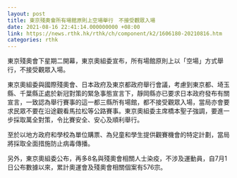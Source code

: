 ```yaml
---
layout: post
title: 東京殘奧會所有場館原則上空場舉行　不接受觀眾入場
date: 2021-08-16 22:41:14.000000000 +08:00
link: https://news.rthk.hk/rthk/ch/component/k2/1606180-20210816.htm
categories: rthk
---
```


東京殘奧會下星期二開幕，東京奧組委宣布，所有場館原則上以「空場」方式舉行，不接受觀眾入場。

東京奧組委與國際殘奧會、日本政府及東京都政府舉行會議，考慮到東京都、埼玉縣、千葉縣正處於新冠對策的緊急事態宣言下，靜岡縣亦已要求日本政府發布有關宣言，一致認為舉行賽事的這一都三縣所有場館，都不接受觀眾入場，當局亦會要求民眾不要在沿途觀看馬拉松等公路賽事。東京奧組委主席橋本聖子強調，要進一步採取萬全對策，令比賽安全、安心及順利舉行。

至於以地方政府和學校為單位購票、為兒童和學生提供觀賽機會的特定計劃，當局將採取全面措施防止病毒傳播。

另外，東京奧組委公布，再多8名與殘奧會相關人士染疫，不涉及運動員，自7月1日公布數據以來，累計奧運會及殘奧會相關個案有576宗。
